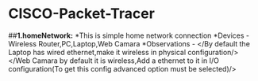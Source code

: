 # CISCO-Packet-Tracer
##**1.homeNetwork:**
                *This is simple home network connection
                *Devices - Wireless Router,PC,Laptop,Web Camara
                *Observations - </By default the Laptop has wired ethernet,make it wireless in physical configuration/>
                                </Web Camara by default it is wireless,Add a ethernet to it in I/O configuration(To get this config advanced option must be selected)/>

